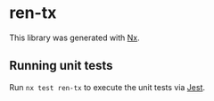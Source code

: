 # ren-tx

This library was generated with [Nx](https://nx.dev).

## Running unit tests

Run `nx test ren-tx` to execute the unit tests via [Jest](https://jestjs.io).
